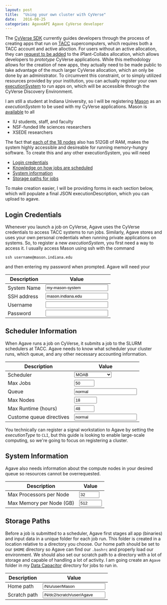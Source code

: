 ```yaml
---
layout: post
title:  "Using your own cluster with CyVerse"
date:   2016-08-25
categories: AgaveAPI Agave CyVerse developer
---
```

<script>
var systemVals = ["id", "host"];
function gVal(id) {
	return document.getElementById(id).value
}
function updateJSON() {
	// Create systemJSON
	var systemJSON = {
		description:"Personal executionSystem for Mason",
		type:"EXECUTION",
		name:"IU Mason",
		site:"indiana.edu",
		executionType:"HPC",
		startupScript:"./bashrc",
		default:false,
	};
	systemJSON.id = gVal("id").replace(/ /g, '-');
	systemJSON.login = {
		port:22,
		protocol:"SSH",
		host:gVal("host"),
		auth:{
			username:gVal("username"),
			password:gVal("password"),
			type:"PASSWORD"
		}
	};
	systemJSON.queues = [{
		maxProcessorsPerNode:gVal("maxPPN"),
		maxMemoryPerNode:gVal("maxMEM"),
		name:gVal("queue"),
		maxNodes:gVal("maxNodes"),
		maxRequestedTime:gVal("runtime")+":00:00",
		customDirectives:gVal("directives"),
		default:true
	}];
	systemJSON.maxSystemJobs = gVal("maxJobs");
	systemJSON.scheduler = gVal("scheduler");
	
	systemJSON.scratchDir = gVal("scratchDir");
	systemJSON.storage = {
		mirror:false,
		port:22,
		homeDir:gVal("homeDir"),
		protocol:"SFTP",
		host:gVal("host"),
		rootDir:"/",
		auth:{
			username:gVal("username"),
			password:gVal("password"),
			type:"PASSWORD"
		}
	};
	// Insert JSON into HTML
	document.getElementById("outJSON").innerHTML = JSON.stringify(systemJSON, null, 2);
}
</script>

The [CyVerse SDK](https://github.com/cyverse/cyverse-sdk) currently guides developers through the process of creating apps that run on [TACC](https://www.tacc.utexas.edu/) supercomputers, which requires both a TACC account and active alloction. For users without an active allocation, they can [request to be added](https://github.com/cyverse/cyverse-sdk/blob/dee56dfbd6e18ef25066a4acec66ba834242b827/docs/iplant-assumptions.md) to the iPlant-Collabs allocation, which allows developers to *prototype* CyVerse applications. While this methodology allows for the creation of new apps, they actually need to be made public to take advantage of the much larger CyVerse allocation, which an only be done by an administrator. To circumvent this constraint, or to simply utilized resources provided by your institution, you can actually register your own [executionSystem](http://developer.agaveapi.co/#execution-systems) to run apps on, which will be accessible through the CyVerse Discovery Environment.

I am still a student at Indiana University, so I will be registering [Mason](https://kb.iu.edu/d/bbhh) as an *executionSystem* to be used with my CyVerse applications. Mason is [available](https://kb.iu.edu/d/bbhh#account) to all

- IU students, staff, and faculty
- NSF-funded life sciences researchers
- XSEDE researchers

The fact that [each of the 18 nodes](https://kb.iu.edu/d/bbhh#info) also has 512GB of RAM, makes the system highly accessible and desireable for running memory-hungry software. To create this and any other executionSystem, you will need

- [Login credentials](#login-credentials)
- [Knowledge on how jobs are scheduled](#scheduler-information)
- [System information](#system-information)
- [Storage paths for jobs](#storage-paths)

To make creation easier, I will be providing forms in each section below, which will populate a final JSON executionDescription, which you can upload to agave.

## Login Credentials

Whenever you launch a job on CyVerse, Agave uses the CyVerse credentials to access TACC systems to run jobs. Similarly, Agave stores and uses your own personal credentials when running private applications on systems. So, to register a new *executionSystem*, you first need a way to access it. I usually access Mason using ssh with the command

```shell
ssh username@mason.indiana.edu
```

and then entering my password when prompted. Agave will need your

| Description | Value |
|--|--|
| System Name | <input type="text" id="id" style="width:200px; box-sizing:border-box;" value="my-mason-system" oninput="updateJSON()"> |
| SSH address | <input type="text" id="host" style="width:200px; box-sizing:border-box;" value="mason.indiana.edu" oninput="updateJSON()"> |
| Username | <input type="text" id="username" style="width:200px; box-sizing:border-box;" oninput="updateJSON()"> |
| Password | <input type="password" id="password" style="width:200px; box-sizing:border-box;" oninput="updateJSON()"> |

## Scheduler Information

When Agave runs a job on CyVerse, it submits a job to the SLURM schedulers at TACC. Agave needs to know what scheduler your cluster runs, which queue, and any other necessary accounting information.

| Description | Value |
|--|--|
| Scheduler | <select id="scheduler" onchange="updateJSON()"><option value="MOAB">MOAB</option><option value="SLURM">SLURM</option><option value="LSF">LSF</option><option value="LOADLEVELER">LOADLEVELER</option><option value="PBS">PBS</option><option value="SGE">SGE</option><option value="FORK">FORK</option><option value="COBALT">COBALT</option><option value="TORQUE">TORQUE</option></select> |
| Max Jobs | <input type="number" id="maxJobs" min="-1" max="100" value="50" oninput="updateJSON()"> |
| Queue | <input type="text" id="queue" style="width:200px; box-sizing:border-box;" value="normal" oninput="updateJSON()"> |
| Max Nodes | <input type="number" id="maxNodes" min="-1" max="1000" value="18" oninput="updateJSON()"> |
| Max Runtime (hours) | <input type="number" id="runtime" min="-1" max="120" value="48" oninput="updateJSON()"> |
| Custome queue directives | <input type="text" id="directives" style="width:200px; box-sizing:border-box;" value="normal" oninput="updateJSON()"> |

You technically can register a signal workstation to Agave by setting the *executionType* to `CLI`, but this guide is looking to enable large-scale computing, so we're going to focus on registering a cluster.

## System Information

Agave also needs information about the compute nodes in your desired queue so resources cannot be overrequested.

| Description | Value |
|--|--|
| Max Processors per Node | <input type="number" id="maxPPN" min="-1" max="128" value="32" oninput="updateJSON()"> |
| Max Memory per Node (GB) | <input type="number" id="maxMEM" min="-1" max="4000" value="512" oninput="updateJSON()"> |

## Storage Paths

Before a job is submitted to a scheduler, Agave first stages all app (binaries) and input data in a unique folder for each job run. This folder is created in a location relative to a directory you choose.
Our home path should be set to our `$HOME` directory so Agave can find our `.bashrc` and properly load our environment.
We should also set our scratch path to a directory with a lot of storage and capable of handling a lot of activity. I am going create an `Agave` folder in my [Data Capacitor](https://kb.iu.edu/d/avvh) directory for jobs to run in.

| Description | Value |
|--|--|
| Home path | <input type="text" id="homeDir" style="width:200px; box-sizing:border-box;" value="/N/u/user/Mason" oninput="updateJSON()"> |
| Scratch path | <input type="text" id="scratchDir" style="width:200px; box-sizing:border-box;" value="/N/dc2/scratch/user/Agave" oninput="updateJSON()"> |

<div class="language-json highlighter-rouge"><pre class="highlight"><code id="outJSON"></code></pre></div>
<script>updateJSON();</script>
